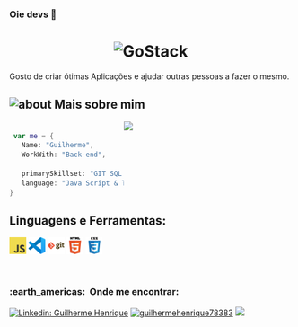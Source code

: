 ### Oie devs 👋

<h1 align="center">
  <img alt="GoStack" src="https://rocketseat-cdn.s3-sa-east-1.amazonaws.com/masterclass.png" width="120px" />
</h1>

Gosto de criar ótimas Aplicações e ajudar outras pessoas a fazer o mesmo.

## <img width="45" alt="about" src="https://raw.github.com/elizarov/elizarov/master/about.png"> Mais sobre mim

<img align="right" width="300" src="https://i2.wp.com/allhtaccess.info/wp-content/uploads/2018/03/programming.gif?fit=1281%2C716&ssl=1" />

```kotlin

 var me = {
   Name: "Guilherme",
   WorkWith: "Back-end",

   primarySkillset: "GIT SQL HTML CSS JS API'S DBS",
   language: "Java Script & Type Script" 
}
```


## **Linguagens e Ferramentas:**  

<code><img height="30" src="https://raw.githubusercontent.com/github/explore/80688e429a7d4ef2fca1e82350fe8e3517d3494d/topics/javascript/javascript.png"></code>
<code><img height="30" src="https://raw.githubusercontent.com/github/explore/80688e429a7d4ef2fca1e82350fe8e3517d3494d/topics/visual-studio-code/visual-studio-code.png"></code>
<code><img height="30" src="https://raw.githubusercontent.com/github/explore/80688e429a7d4ef2fca1e82350fe8e3517d3494d/topics/git/git.png"></code>
<code><img height="30" src="https://raw.githubusercontent.com/github/explore/80688e429a7d4ef2fca1e82350fe8e3517d3494d/topics/html/html.png"></code>
<code><img height="30" src="https://raw.githubusercontent.com/github/explore/80688e429a7d4ef2fca1e82350fe8e3517d3494d/topics/css/css.png"></code>

<br>

<h3> :earth_americas: &nbsp;Onde me encontrar: </h3> 

[![Linkedin: Guilherme Henrique](https://img.shields.io/badge/-USERNAME-blue?style=flat-square&logo=Linkedin&logoColor=white&link=https://www.linkedin.com/in/guilherme-henrique-0bb264204/)](https://www.linkedin.com/in/guilherme-henrique-0bb264204/)
[![guilhermehenrique78383](https://img.shields.io/badge/-seuemail@email.com-006bed?style=flat-square&logo=Gmail&logoColor=white&link=mailto:SEU-EMAIL)](mailto:guilhermehenrique78383@gmail.com)
<a href="https://www.instagram.com/jovemprogramador16/" target="_blank"><img src="https://img.shields.io/badge/-Instagram-%23E4405F?style=for-the-badge&logo=instagram&logoColor=white" target="_blank" height="21"></a> 
